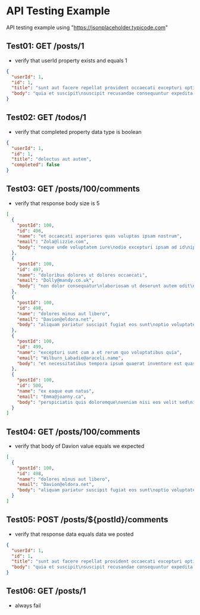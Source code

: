# API Testing Example
API testing example using "https://jsonplaceholder.typicode.com"

## Test01: GET /posts/1
- verify that userId property exists and equals 1
```json
{
  "userId": 1,
  "id": 1,
  "title": "sunt aut facere repellat provident occaecati excepturi optio reprehenderit",
  "body": "quia et suscipit\nsuscipit recusandae consequuntur expedita et cum\nreprehenderit molestiae ut ut quas totam\nnostrum rerum est autem sunt rem eveniet architecto"
}
```

## Test02: GET /todos/1
- verify that completed property data type is boolean
```json
{
  "userId": 1,
  "id": 1,
  "title": "delectus aut autem",
  "completed": false
}
```

## Test03: GET /posts/100/comments
- verify that response body size is 5
```json
[
  {
    "postId": 100,
    "id": 496,
    "name": "et occaecati asperiores quas voluptas ipsam nostrum",
    "email": "Zola@lizzie.com",
    "body": "neque unde voluptatem iure\nodio excepturi ipsam ad id\nipsa sed expedita error quam\nvoluptatem tempora necessitatibus suscipit culpa veniam porro iste vel"
  },
  {
    "postId": 100,
    "id": 497,
    "name": "doloribus dolores ut dolores occaecati",
    "email": "Dolly@mandy.co.uk",
    "body": "non dolor consequatur\nlaboriosam ut deserunt autem odit\nlibero dolore non nesciunt qui\naut est consequatur quo dolorem"
  },
  {
    "postId": 100,
    "id": 498,
    "name": "dolores minus aut libero",
    "email": "Davion@eldora.net",
    "body": "aliquam pariatur suscipit fugiat eos sunt\noptio voluptatem eveniet rerum dignissimos\nquia aut beatae\nmodi consequatur qui rerum sint veritatis deserunt est"
  },
  {
    "postId": 100,
    "id": 499,
    "name": "excepturi sunt cum a et rerum quo voluptatibus quia",
    "email": "Wilburn_Labadie@araceli.name",
    "body": "et necessitatibus tempora ipsum quaerat inventore est quasi quidem\nea repudiandae laborum omnis ab reprehenderit ut\nratione sit numquam culpa a rem\natque aut et"
  },
  {
    "postId": 100,
    "id": 500,
    "name": "ex eaque eum natus",
    "email": "Emma@joanny.ca",
    "body": "perspiciatis quis doloremque\nveniam nisi eos velit sed\nid totam inventore voluptatem laborum et eveniet\naut aut aut maxime quia temporibus ut omnis"
  }
]
```

## Test04: GET /posts/100/comments
- verify that body of Davion value equals we expected
```json
[
  {
    "postId": 100,
    "id": 498,
    "name": "dolores minus aut libero",
    "email": "Davion@eldora.net",
    "body": "aliquam pariatur suscipit fugiat eos sunt\noptio voluptatem eveniet rerum dignissimos\nquia aut beatae\nmodi consequatur qui rerum sint veritatis deserunt est"
  }
]
```

## Test05: POST /posts/${postId}/comments
- verify that response data equals data we posted
```json
{
  "userId": 1,
  "id": 1,
  "title": "sunt aut facere repellat provident occaecati excepturi optio reprehenderit",
  "body": "quia et suscipit\nsuscipit recusandae consequuntur expedita et cum\nreprehenderit molestiae ut ut quas totam\nnostrum rerum est autem sunt rem eveniet architecto"
}
```

## Test06: GET /posts/1
- always fail
